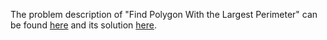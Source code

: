 The problem description of "Find Polygon With the Largest Perimeter" can be found [here](https://leetcode.com/problems/largest-perimeter-triangle/) and its solution [here](https://github.com/aurimas13/Solutions-To-Problems/blob/main/LeetCode/Python%20Solutions/Find%20Polygon%20With%20the%20Largest%20Perimeter/find.py).

